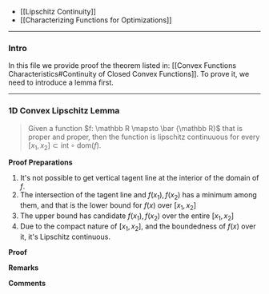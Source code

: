 * [[Lipschitz Continuity]]
* [[Characterizing Functions for Optimizations]]

---
### **Intro**

In this file we provide proof the theorem listed in: [[Convex Functions Characteristics#Continuity of Closed Convex Functions]]. To prove it, we need to introduce a lemma first. 

---
### **1D Convex Lipschitz Lemma**

> Given a function $f: \mathbb R \mapsto \bar {\mathbb R}$ that is proper and proper, then the function is lipschitz continuuous for every $[x_1, x_2] \subset \text{int}\circ\text{dom}(f)$. 

**Proof Preparations**

1. It's not possible to get vertical tagent line at the interior of the domain of $f$.
2. The intersection of the tagent line and $f(x_1), f(x_2)$ has a minimum among them, and that is the lower bound for $f(x)$ over $[x_1, x_2]$
3. The upper bound has candidate $f(x_1), f(x_2)$ over the entire $[x_1, x_2]$
4. Due to the compact nature of $[x_1, x_2]$, and the boundedness of $f(x)$ over it, it's Lipschitz continuous. 

**Proof**

**Remarks**

**Comments**






